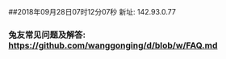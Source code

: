 ##2018年09月28日07时12分07秒 新址: 142.93.0.77
### 兔友常见问题及解答: https://github.com/wanggonging/d/blob/w/FAQ.md
